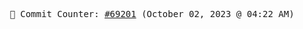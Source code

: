<p align="center">
    <samp>
        📮 Commit Counter: <a href="https://github.com/Javascript-void0/Javascript-void0/commits/main">#69201</a> (October 02, 2023 @ 04:22 AM)
    </samp>
</p>